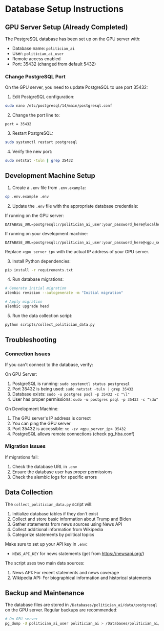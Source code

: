 # Database Setup Instructions

## GPU Server Setup (Already Completed)
The PostgreSQL database has been set up on the GPU server with:
- Database name: `politician_ai`
- User: `politician_ai_user`
- Remote access enabled
- Port: 35432 (changed from default 5432)

### Change PostgreSQL Port
On the GPU server, you need to update PostgreSQL to use port 35432:

1. Edit PostgreSQL configuration:
```bash
sudo nano /etc/postgresql/14/main/postgresql.conf
```

2. Change the port line to:
```
port = 35432
```

3. Restart PostgreSQL:
```bash
sudo systemctl restart postgresql
```

4. Verify the new port:
```bash
sudo netstat -tuln | grep 35432
```

## Development Machine Setup

1. Create a `.env` file from `.env.example`:
```bash
cp .env.example .env
```

2. Update the `.env` file with the appropriate database credentials:

If running on the GPU server:
```
DATABASE_URL=postgresql://politician_ai_user:your_password_here@localhost:35432/politician_ai
```

If running on your development machine:
```
DATABASE_URL=postgresql://politician_ai_user:your_password_here@<gpu_server_ip>:35432/politician_ai
```
Replace `<gpu_server_ip>` with the actual IP address of your GPU server.

3. Install Python dependencies:
```bash
pip install -r requirements.txt
```

4. Run database migrations:
```bash
# Generate initial migration
alembic revision --autogenerate -m "Initial migration"

# Apply migration
alembic upgrade head
```

5. Run the data collection script:
```bash
python scripts/collect_politician_data.py
```

## Troubleshooting

### Connection Issues
If you can't connect to the database, verify:

On GPU Server:
1. PostgreSQL is running: `sudo systemctl status postgresql`
2. Port 35432 is being used: `sudo netstat -tuln | grep 35432`
3. Database exists: `sudo -u postgres psql -p 35432 -c "\l"`
4. User has proper permissions: `sudo -u postgres psql -p 35432 -c "\du"`

On Development Machine:
1. The GPU server's IP address is correct
2. You can ping the GPU server
3. Port 35432 is accessible: `nc -zv <gpu_server_ip> 35432`
4. PostgreSQL allows remote connections (check pg_hba.conf)

### Migration Issues
If migrations fail:
1. Check the database URL in `.env`
2. Ensure the database user has proper permissions
3. Check the alembic logs for specific errors

## Data Collection
The `collect_politician_data.py` script will:
1. Initialize database tables if they don't exist
2. Collect and store basic information about Trump and Biden
3. Gather statements from news sources using News API
4. Collect additional information from Wikipedia
5. Categorize statements by political topics

Make sure to set up your API key in `.env`:
- `NEWS_API_KEY` for news statements (get from https://newsapi.org/)

The script uses two main data sources:
1. News API: For recent statements and news coverage
2. Wikipedia API: For biographical information and historical statements

## Backup and Maintenance
The database files are stored in `/Databases/politician_ai/data/postgresql` on the GPU server.
Regular backups are recommended:

```bash
# On GPU server
pg_dump -U politician_ai_user politician_ai > /Databases/politician_ai/backups/backup_$(date +%Y%m%d).sql
